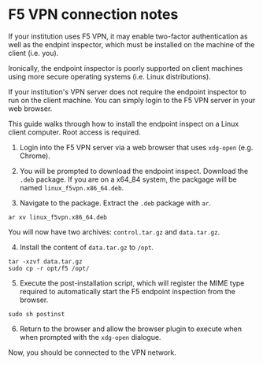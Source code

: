 # F5 VPN connection notes

If your institution uses F5 VPN, it may enable two-factor authentication as well
as the endpint inspector, which must be installed on the machine of the client
(i.e. you).

Ironically, the endpoint inspector is poorly supported on client machines using
more secure operating systems (i.e. Linux distributions).

If your institution's VPN server does not require the endpoint inspector to run
on the client machine. You can simply login to the F5 VPN server in your web
browser.

This guide walks through how to install the endpoint inspect on a Linux client
computer. Root access is required.

1. Login into the F5 VPN server via a web browser that uses
	 `xdg-open` (e.g. Chrome).

2. You will be prompted to download the endpoint inspect.
   Download the `.deb` package.
	 If you are on a x64_84 system, the packgage will be named
	 `linux_f5vpn.x86_64.deb`.

3. Navigate to the package. Extract the `.deb` package with `ar`.

```
ar xv linux_f5vpn.x86_64.deb
```

You will now have two archives: `control.tar.gz` and `data.tar.gz`.

4. Install the content of `data.tar.gz` to `/opt`.

```
tar -xzvf data.tar.gz
sudo cp -r opt/f5 /opt/
```

5. Execute the post-installation script, which will register the
MIME type required to automatically start the F5 endpoint inspection
from the browser.

```
sudo sh postinst
```

6. Return to the browser and allow the browser plugin to execute when
when prompted with the `xdg-open` dialogue.

Now, you should be connected to the VPN network.

